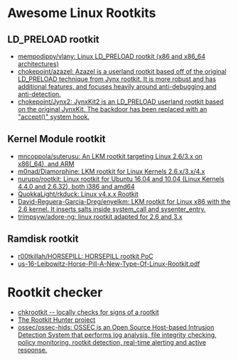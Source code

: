 # Awesome Linux Rootkits

## LD_PRELOAD rootkit

- [mempodippy/vlany: Linux LD_PRELOAD rootkit (x86 and x86_64 architectures)](https://github.com/mempodippy/vlany)
- [chokepoint/azazel: Azazel is a userland rootkit based off of the original LD_PRELOAD technique from Jynx rootkit. It is more robust and has additional features, and focuses heavily around anti-debugging and anti-detection.](https://github.com/chokepoint/azazel)
- [chokepoint/Jynx2: JynxKit2 is an LD_PRELOAD userland rootkit based on the original JynxKit. The backdoor has been replaced with an "accept()" system hook.](https://github.com/chokepoint/Jynx2)

## Kernel Module rootkit

- [mncoppola/suterusu: An LKM rootkit targeting Linux 2.6/3.x on x86(_64), and ARM](https://github.com/mncoppola/suterusu)
- [m0nad/Diamorphine: LKM rootkit for Linux Kernels 2.6.x/3.x/4.x](https://github.com/m0nad/Diamorphine)
- [nurupo/rootkit: Linux rootkit for Ubuntu 16.04 and 10.04 (Linux Kernels 4.4.0 and 2.6.32), both i386 and amd64](https://github.com/nurupo/rootkit)
- [QuokkaLight/rkduck: Linux v4.x.x Rootkit](https://github.com/QuokkaLight/rkduck)
- [David-Reguera-Garcia-Dreg/enyelkm: LKM rootkit for Linux x86 with the 2.6 kernel. It inserts salts inside system_call and sysenter_entry.](https://github.com/David-Reguera-Garcia-Dreg/enyelkm)
- [trimpsyw/adore-ng: linux rootkit adapted for 2.6 and 3.x](https://github.com/trimpsyw/adore-ng)

## Ramdisk rootkit

- [r00tkillah/HORSEPILL: HORSEPILL rootkit PoC](https://github.com/r00tkillah/HORSEPILL)
- [us-16-Leibowitz-Horse-Pill-A-New-Type-Of-Linux-Rootkit.pdf](https://www.blackhat.com/docs/us-16/materials/us-16-Leibowitz-Horse-Pill-A-New-Type-Of-Linux-Rootkit.pdf)

# Rootkit checker
- [chkrootkit -- locally checks for signs of a rootkit](http://www.chkrootkit.org/)
- [The Rootkit Hunter project](http://rkhunter.sourceforge.net/)
- [ossec/ossec-hids: OSSEC is an Open Source Host-based Intrusion Detection System that performs log analysis, file integrity checking, policy monitoring, rootkit detection, real-time alerting and active response.](https://github.com/ossec/ossec-hids)